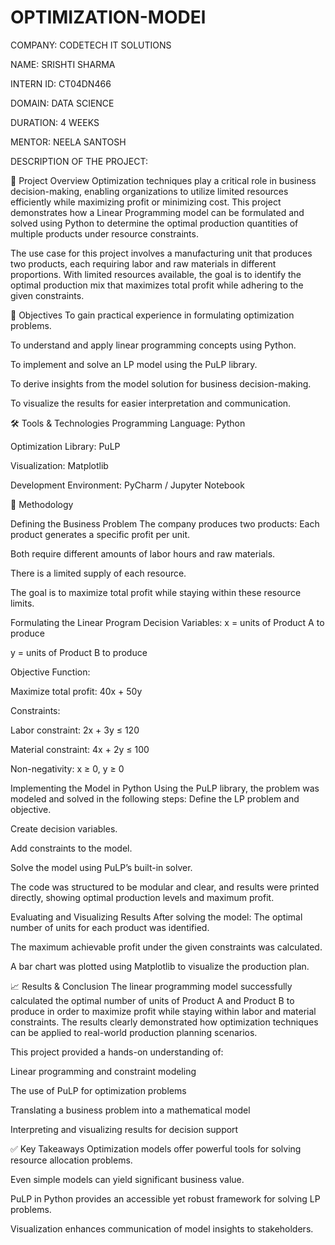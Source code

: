 # OPTIMIZATION-MODEl
COMPANY: CODETECH IT SOLUTIONS

NAME: SRISHTI SHARMA 

INTERN ID: CT04DN466

DOMAIN: DATA SCIENCE

DURATION: 4 WEEKS

MENTOR: NEELA SANTOSH

DESCRIPTION OF THE PROJECT:

📌 Project Overview Optimization techniques play a critical role in business decision-making, enabling organizations to utilize limited resources efficiently while maximizing profit or minimizing cost. This project demonstrates how a Linear Programming model can be formulated and solved using Python to determine the optimal production quantities of multiple products under resource constraints.

The use case for this project involves a manufacturing unit that produces two products, each requiring labor and raw materials in different proportions. With limited resources available, the goal is to identify the optimal production mix that maximizes total profit while adhering to the given constraints.

🎯 Objectives To gain practical experience in formulating optimization problems.

To understand and apply linear programming concepts using Python.

To implement and solve an LP model using the PuLP library.

To derive insights from the model solution for business decision-making.

To visualize the results for easier interpretation and communication.

🛠 Tools & Technologies Programming Language: Python

Optimization Library: PuLP

Visualization: Matplotlib

Development Environment: PyCharm / Jupyter Notebook

🧪 Methodology

Defining the Business Problem The company produces two products:
Each product generates a specific profit per unit.

Both require different amounts of labor hours and raw materials.

There is a limited supply of each resource.

The goal is to maximize total profit while staying within these resource limits.

Formulating the Linear Program Decision Variables:
x = units of Product A to produce

y = units of Product B to produce

Objective Function:

Maximize total profit: 40x + 50y

Constraints:

Labor constraint: 2x + 3y ≤ 120

Material constraint: 4x + 2y ≤ 100

Non-negativity: x ≥ 0, y ≥ 0

Implementing the Model in Python Using the PuLP library, the problem was modeled and solved in the following steps:
Define the LP problem and objective.

Create decision variables.

Add constraints to the model.

Solve the model using PuLP’s built-in solver.

The code was structured to be modular and clear, and results were printed directly, showing optimal production levels and maximum profit.

Evaluating and Visualizing Results After solving the model:
The optimal number of units for each product was identified.

The maximum achievable profit under the given constraints was calculated.

A bar chart was plotted using Matplotlib to visualize the production plan.

📈 Results & Conclusion The linear programming model successfully calculated the optimal number of units of Product A and Product B to produce in order to maximize profit while staying within labor and material constraints. The results clearly demonstrated how optimization techniques can be applied to real-world production planning scenarios.

This project provided a hands-on understanding of:

Linear programming and constraint modeling

The use of PuLP for optimization problems

Translating a business problem into a mathematical model

Interpreting and visualizing results for decision support

✅ Key Takeaways Optimization models offer powerful tools for solving resource allocation problems.

Even simple models can yield significant business value.

PuLP in Python provides an accessible yet robust framework for solving LP problems.

Visualization enhances communication of model insights to stakeholders.
